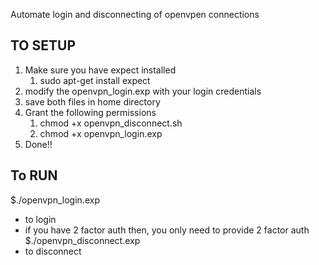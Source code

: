 Automate login and disconnecting of openvpen connections

## TO SETUP

<ol>
<li>Make sure you have expect installed 
  <ol>
<li>sudo apt-get install expect</li>
</ol>
</li>
<li>modify the openvpn_login.exp with your login credentials</li>
<li>save both files in home directory</li>
<li>Grant the following permissions
<ol>
<li>chmod +x openvpn_disconnect.sh</li>
<li>chmod +x openvpn_login.exp</li>
</ol></li>
<li> Done!! </li>
</ol> 

## To RUN
$./openvpn_login.exp
- to login 
- if you have 2 factor auth then, you only need to provide 2 factor auth<br> 
$./openvpn_disconnect.exp
- to disconnect 


